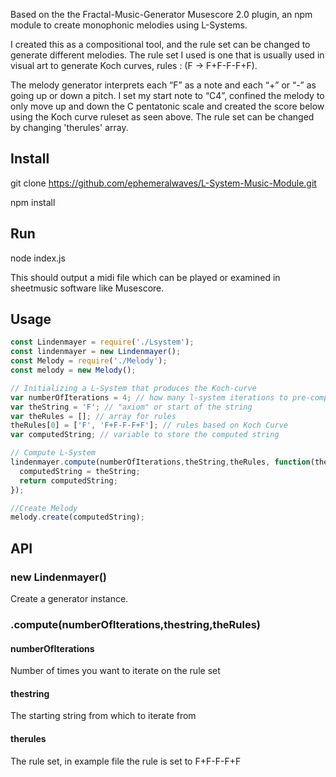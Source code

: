 Based on the the Fractal-Music-Generator Musescore 2.0 plugin, an npm module to create monophonic melodies using L-Systems.

I created this as a compositional tool, and the rule set can be changed to generate different melodies. The rule set I used is one that is usually used in visual art to generate Koch curves, rules : (F -> F+F-F-F+F).

The melody generator interprets each “F” as a note and each “+” or “-” as going up or down a pitch. I set my start note to “C4”, confined the melody to only move up and down the C pentatonic scale and created the score below using the Koch curve ruleset as seen above.  The rule set can be changed by changing 'therules' array.

## Install

git clone https://github.com/ephemeralwaves/L-System-Music-Module.git

npm install

## Run

node index.js

This should output a midi file which can be played or examined in sheetmusic software like Musescore.

## Usage
```js
const Lindenmayer = require('./Lsystem');
const lindenmayer = new Lindenmayer();
const Melody = require('./Melody');
const melody = new Melody();

// Initializing a L-System that produces the Koch-curve
var numberOfIterations = 4; // how many l-system iterations to pre-compute
var theString = 'F'; // "axiom" or start of the string
var theRules = []; // array for rules
theRules[0] = ['F', 'F+F-F-F+F']; // rules based on Koch Curve
var computedString; // variable to store the computed string

// Compute L-System
lindenmayer.compute(numberOfIterations,theString,theRules, function(theString) {
  computedString = theString;
  return computedString;
});

//Create Melody
melody.create(computedString);

```
## API

### new Lindenmayer()

Create a generator instance.

### .compute(numberOfIterations,thestring,theRules)

#### numberOfIterations

Number of times you want to iterate on the rule set

#### thestring

The starting string from which to iterate from

#### therules

The rule set, in example file the rule is set to F+F-F-F+F
